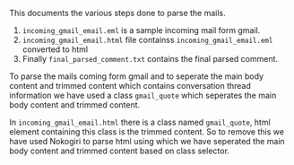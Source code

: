 This documents the various steps done to parse the mails.

1.	`incoming_gmail_email.eml` is a sample incoming mail form gmail.
2.	`incoming_gmail_email.html` file containss `incoming_gmail_email.eml` converted to html
3.   Finally `final_parsed_comment.txt` contains the final parsed comment.

To parse the mails coming form gmail and to seperate the main body content and trimmed content which contains conversation thread information we have used a class `gmail_quote` which seperates the main body content and trimmed content. 

In `incoming_gmail_email.html` there is a class named `gmail_quote`, html element containing this class is the trimmed content. So to remove this we have used Nokogiri to parse html using which we have seperated the main body content and trimmed content based on class selector.
